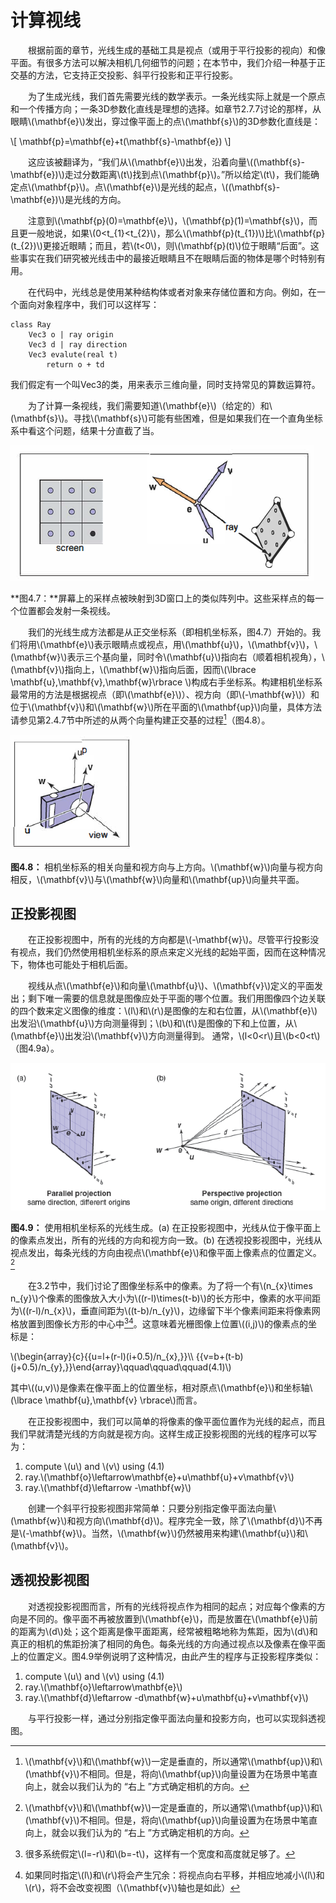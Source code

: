 # 计算视线

&emsp;&emsp;根据前面的章节，光线生成的基础工具是视点（或用于平行投影的视向）和像平面。有很多方法可以解决相机几何细节的问题；在本节中，我们介绍一种基于正交基的方法，它支持正交投影、斜平行投影和正平行投影。

&emsp;&emsp;为了生成光线，我们首先需要光线的数学表示。一条光线实际上就是一个原点和一个传播方向；一条3D参数化直线是理想的选择。如章节2.7.7讨论的那样，从眼睛\\(\mathbf{e}\\)发出，穿过像平面上的点\\(\mathbf{s}\\)的3D参数化直线是：

\\[
\mathbf{p}=\mathbf{e}+t(\mathbf{s}-\mathbf{e})
\\]

&emsp;&emsp;这应该被翻译为，“我们从\\(\mathbf{e}\\)出发，沿着向量\\(\(\mathbf{s}-\mathbf{e}\)\\)走过分数距离\\(t\\)找到点\\(\mathbf{p}\\)。”所以给定\\(t\\)，我们能确定点\\(\mathbf{p}\\)。点\\(\mathbf{e}\\)是光线的起点，\\(\(\mathbf{s}-\mathbf{e}\)\\)是光线的方向。

&emsp;&emsp;注意到\\(\mathbf{p}\(0\)=\mathbf{e}\\)，\\(\mathbf{p}\(1\)=\mathbf{s}\\)，而且更一般地说，如果\\(0<t_{1}<t_{2}\\)，那么\\(\mathbf{p}\(t_{1}\)\\)比\\(\mathbf{p}\(t_{2}\)\\)更接近眼睛；而且，若\\(t<0\\)，则\\(\mathbf{p}\(t\)\\)位于眼睛“后面”。这些事实在我们研究被光线击中的最接近眼睛且不在眼睛后面的物体是哪个时特别有用。

&emsp;&emsp;在代码中，光线总是使用某种结构体或者对象来存储位置和方向。例如，在一个面向对象程序中，我们可以这样写：

```
class Ray
    Vec3 o | ray origin
    Vec3 d | ray direction
    Vec3 evalute(real t)
        return o + td
```

我们假定有一个叫Vec3的类，用来表示三维向量，同时支持常见的算数运算符。

&emsp;&emsp;为了计算一条视线，我们需要知道\\(\mathbf{e}\\)（给定的）和\\(\mathbf{s}\\)。寻找\\(\mathbf{s}\\)可能有些困难，但是如果我们在一个直角坐标系中看这个问题，结果十分直截了当。

![4.7](./img/4.7.png)

**图4.7：**屏幕上的采样点被映射到3D窗口上的类似阵列中。这些采样点的每一个位置都会发射一条视线。

&emsp;&emsp;我们的光线生成方法都是从正交坐标系（即相机坐标系，图4.7）开始的。我们将用\\(\mathbf{e}\\)表示眼睛点或视点，用\\(\mathbf{u}\\)，\\(\mathbf{v}\\)，\\(\mathbf{w}\\)表示三个基向量，同时令\\(\mathbf{u}\\)指向右（顺着相机视角），\\(\mathbf{v}\\)指向上，\\(\mathbf{w}\\)指向后面，因而\\(\lbrace \mathbf{u},\mathbf{v},\mathbf{w}\rbrace \\)构成右手坐标系。构建相机坐标系最常用的方法是根据视点（即\\(\mathbf{e}\\)）、视方向（即\\(-\mathbf{w}\\)）和位于\\(\mathbf{v}\\)和\\(\mathbf{w}\\)所在平面的\\(\mathbf{up}\\)向量，具体方法请参见第2.4.7节中所述的从两个向量构建正交基的过程[^1]（图4.8）。

[^1]: \\(\mathbf{v}\\)和\\(\mathbf{w}\\)一定是垂直的，所以通常\\(\mathbf{up}\\)和\\(\mathbf{v}\\)不相同。但是，将向\\(\mathbf{up}\\)向量设置为在场景中笔直向上，就会以我们认为的 “右上 ”方式确定相机的方向。

![4.8](./img/4.8.png)

**图4.8：** 相机坐标系的相关向量和视方向与上方向。\\(\mathbf{w}\\)向量与视方向相反，\\(\mathbf{v}\\)与\\(\mathbf{w}\\)向量和\\(\mathbf{up}\\)向量共平面。

## 正投影视图

&emsp;&emsp;在正投影视图中，所有的光线的方向都是\\(-\mathbf{w}\\)。尽管平行投影没有视点，我们仍然使用相机坐标系的原点来定义光线的起始平面，因而在这种情况下，物体也可能处于相机后面。

&emsp;&emsp;视线从点\\(\mathbf{e}\\)和向量\\(\mathbf{u}\\)、\\(\mathbf{v}\\)定义的平面发出；剩下唯一需要的信息就是图像应处于平面的哪个位置。我们用图像四个边关联的四个数来定义图像的维度：\\(l\\)和\\(r\\)是图像的左和右位置，从\\(\mathbf{e}\\)出发沿\\(\mathbf{u}\\)方向测量得到；\\(b\\)和\\(t\\)是图像的下和上位置，从\\(\mathbf{e}\\)出发沿\\(\mathbf{v}\\)方向测量得到。
通常，\\(l<0<r\\)且\\(b<0<t\\)（图4.9a）。

![4.9](./img/4.9.png)

**图4.9：** 使用相机坐标系的光线生成。(a) 在正投影视图中，光线从位于像平面上的像素点发出，所有的光线的方向和视方向一致。(b) 在透视投影视图中，光线从视点发出，每条光线的方向由视点\\(\mathbf{e}\\)和像平面上像素点的位置定义。[^1]
[^1]: 按理说，正投影光线应该从无限远的地方开始，但这样就无法对房间内的物体进行正投影视图观察了。

&emsp;&emsp;在3.2节中，我们讨论了图像坐标系中的像素。为了将一个有\\(n_{x}\times n_{y}\\)个像素的图像放入大小为\\(\(r-l\)\times\(t-b\)\\)的长方形中，像素的水平间距为\\(\(r-l\)/n_{x}\\)，垂直间距为\\(\(t-b\)/n_{y}\\)，边缘留下半个像素间距来将像素网格放置到图像长方形的中心中[^2][^3]。这意味着光栅图像上位置\\(\(i,j\)\\)的像素点的坐标是：

\\(\begin{array}{c}{{u=l+(r-l)(i+0.5)/n_{x},}}\\\\ {{v=b+(t-b)(j+0.5)/n_{y},}}\end{array}\qquad\qquad\qquad(4.1)\\)

其中\\((u,v)\\)是像素在像平面上的位置坐标，相对原点\\(\mathbf{e}\\)和坐标轴\\(\lbrace \mathbf{u},\mathbf{v} \\rbrace\\)而言。

[^2]: 很多系统假定\\(l=-r\\)和\\(b=-t\\)，这样有一个宽度和高度就足够了。

[^3]: 如果同时指定\\(l\\)和\\(r\\)将会产生冗余：将视点向右平移，并相应地减小\\(l\\)和\\(r\\)，将不会改变视图（\\(\mathbf{v}\\)轴也是如此）

&emsp;&emsp;在正投影视图中，我们可以简单的将像素的像平面位置作为光线的起点，而且我们早就清楚光线的方向就是视方向。这样生成正投影视图的光线的程序可以写为：

1. compute \\(u\\) and \\(v\\) using (4.1)
2. ray.\\(\mathbf{o}\leftarrow\mathbf{e}+u\mathbf{u}+v\mathbf{v}\\)
3. ray.\\(\mathbf{d}\leftarrow -\mathbf{w}\\)

&emsp;&emsp;创建一个斜平行投影视图非常简单：只要分别指定像平面法向量\\(\mathbf{w}\\)和视方向\\(\mathbf{d}\\)。程序完全一致，除了\\(\mathbf{d}\\)不再是\\(-\mathbf{w}\\)。当然，\\(\mathbf{w}\\)仍然被用来构建\\(\mathbf{u}\\)和\\(\mathbf{v}\\)。

## 透视投影视图

&emsp;&emsp;对透视投影视图而言，所有的光线将视点作为相同的起点；对应每个像素的方向是不同的。像平面不再被放置到\\(\mathbf{e}\\)，而是放置在\\(\mathbf{e}\\)前的距离为\\(d\\)处；这个距离是像平面距离，经常被粗略地称为焦距，因为\\(d\\)和真正的相机的焦距扮演了相同的角色。每条光线的方向通过视点以及像素在像平面上的位置定义。图4.9举例说明了这种情况，由此产生的程序与正投影程序类似：

1. compute \\(u\\) and \\(v\\) using (4.1)
2. ray.\\(\mathbf{o}\leftarrow\mathbf{e}\\)
3. ray.\\(\mathbf{d}\leftarrow -d\mathbf{w}+u\mathbf{u}+v\mathbf{v}\\)

&emsp;&emsp;与平行投影一样，通过分别指定像平面法向量和投影方向，也可以实现斜透视图。